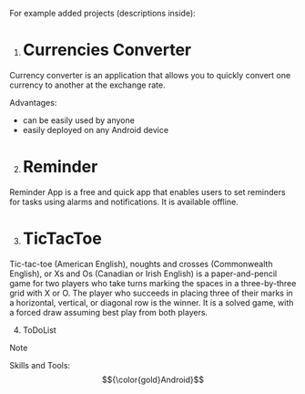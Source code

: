 For example added projects  (descriptions inside):
1) # Currencies Converter
Currency converter is an application that allows you to quickly convert one currency to another at the exchange rate. 

Advantages:

- can be easily used by anyone
- easily deployed on any Android device

2) # Reminder
Reminder App is a free and quick app that enables users to set reminders for tasks using alarms and notifications. It is available offline.

3) # TicTacToe
Tic-tac-toe (American English), noughts and crosses (Commonwealth English), or Xs and Os (Canadian or Irish English) is a paper-and-pencil game for two players who take turns marking the spaces in a three-by-three grid with X or O. The player who succeeds in placing three of their marks in a horizontal, vertical, or diagonal row is the winner. It is a solved game, with a forced draw assuming best play from both players.

4) ToDoList

> [!NOTE]  
> Skills and Tools: $${\color{gold}Android}$$ 
